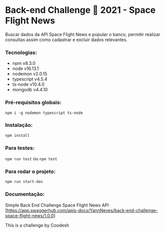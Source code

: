 # Back-end Challenge 🏅 2021 - Space Flight News
Buscar dados da API Space Flight News e popular o banco, permitir realizar consultas assim como cadastrar e excluir dados relevantes.

### Tecnologias:
- npm v8.3.0
- node v16.13.1
- nodemon v2.0.15
- typescript v4.5.4
- ts-node v10.4.0
- mongodb v4.4.10

### Pré-requisitos globais:
`npm i -g nodemon typescript ts-node`

### Instalação:
`npm install`

### Para testes: 
`npm run test` ou  `npm test`

### Para rodar o projeto:
`npm run start-dev`

### Documentação:
Simple Back End Challenge Space Flight News API [https://app.swaggerhub.com/apis-docs/YannNeves/back-end-challenge-space-flight-news/1.0.0]

This is a challenge by Coodesh